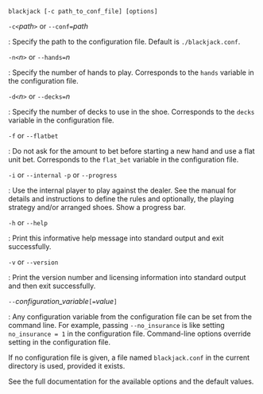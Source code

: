 ~~~terminal
blackjack [-c path_to_conf_file] [options] 
~~~

`-c<`*path*`>`  or `--conf=`*path*

:    Specify the path to the configuration file. Default is `./blackjack.conf`.


`-n<`$n$`>`  or `--hands=`$n$

:    Specify the number of hands to play. Corresponds to the `hands` variable in the configuration file.


`-d<`$n$`>` or `--decks=`$n$

:    Specify the number of decks to use in the shoe. Corresponds to the `decks` variable in the configuration file.


`-f` or `--flatbet`

:    Do not ask for the amount to bet before starting a new hand and use a flat unit bet.
Corresponds to the `flat_bet` variable in the configuration file.


`-i` or `--internal`
`-p` or `--progress`

:    Use the internal player to play against the dealer. See the manual for details
and instructions to define the rules and optionally, the playing strategy and/or arranged shoes.
Show a progress bar.


`-h` or `--help`

:    Print this informative help message into standard output and exit successfully.


`-v` or `--version`

:    Print the version number and licensing information into standard output and then exit successfully.


`--`*configuration_variable*`[=`*value*`]`

:    Any configuration variable from the configuration file can be set from the command line.
For example, passing `--no_insurance` is like setting `no_insurance = 1` in the configuration file.
Command-line options override setting in the configuration file.


If no configuration file is given, a file named `blackjack.conf`
in the current directory is used, provided it exists.

See the full documentation for the available options and the default values.

